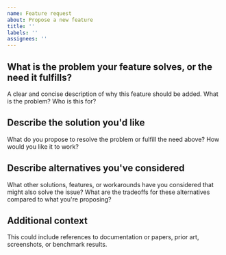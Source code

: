 ```yaml
---
name: Feature request
about: Propose a new feature
title: ''
labels: ''
assignees: ''
---
```


## What is the problem your feature solves, or the need it fulfills?

A clear and concise description of why this feature should be added. What is the problem? Who is
this for?

## Describe the solution you'd like

What do you propose to resolve the problem or fulfill the need above? How would you like it to
work?

## Describe alternatives you've considered

What other solutions, features, or workarounds have you considered that might also solve the issue?
What are the tradeoffs for these alternatives compared to what you're proposing?

## Additional context

This could include references to documentation or papers, prior art, screenshots, or benchmark
results.

